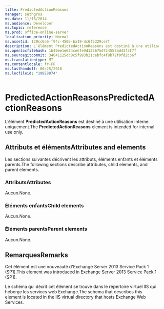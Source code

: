 ```yaml
---
title: PredictedActionReasons
manager: sethgros
ms.date: 11/16/2014
ms.audience: Developer
ms.topic: reference
ms.prod: office-online-server
localization_priority: Normal
ms.assetid: 129cc6a6-f94c-4505-ba19-dc6f5329ce7f
description: L’élément PredictedActionReasons est destiné à une utilisation interne uniquement.
ms.openlocfilehash: 1b40ee1e624ce6fe9d125675d724557ad43f3f7f
ms.sourcegitcommit: 34041125dc8c5f993b21cebfc4f8b72f0fd2cb6f
ms.translationtype: MT
ms.contentlocale: fr-FR
ms.lasthandoff: 06/25/2018
ms.locfileid: "19828874"
---
```

# <a name="predictedactionreasons"></a><span data-ttu-id="497b2-103">PredictedActionReasons</span><span class="sxs-lookup"><span data-stu-id="497b2-103">PredictedActionReasons</span></span>

<span data-ttu-id="497b2-104">L’élément **PredictedActionReasons** est destiné à une utilisation interne uniquement.</span><span class="sxs-lookup"><span data-stu-id="497b2-104">The **PredictedActionReasons** element is intended for internal use only.</span></span> 

## <a name="attributes-and-elements"></a><span data-ttu-id="497b2-105">Attributs et éléments</span><span class="sxs-lookup"><span data-stu-id="497b2-105">Attributes and elements</span></span>

<span data-ttu-id="497b2-106">Les sections suivantes décrivent les attributs, éléments enfants et éléments parents.</span><span class="sxs-lookup"><span data-stu-id="497b2-106">The following sections describe attributes, child elements, and parent elements.</span></span>
  
### <a name="attributes"></a><span data-ttu-id="497b2-107">Attributs</span><span class="sxs-lookup"><span data-stu-id="497b2-107">Attributes</span></span>

<span data-ttu-id="497b2-108">Aucun.</span><span class="sxs-lookup"><span data-stu-id="497b2-108">None.</span></span>
  
### <a name="child-elements"></a><span data-ttu-id="497b2-109">Éléments enfants</span><span class="sxs-lookup"><span data-stu-id="497b2-109">Child elements</span></span>

<span data-ttu-id="497b2-110">Aucun.</span><span class="sxs-lookup"><span data-stu-id="497b2-110">None.</span></span>
  
### <a name="parent-elements"></a><span data-ttu-id="497b2-111">Éléments parents</span><span class="sxs-lookup"><span data-stu-id="497b2-111">Parent elements</span></span>

<span data-ttu-id="497b2-112">Aucun.</span><span class="sxs-lookup"><span data-stu-id="497b2-112">None.</span></span>
  
## <a name="remarks"></a><span data-ttu-id="497b2-113">Remarques</span><span class="sxs-lookup"><span data-stu-id="497b2-113">Remarks</span></span>

<span data-ttu-id="497b2-114">Cet élément est une nouveauté d'Exchange Server 2013 Service Pack 1 (SP1).</span><span class="sxs-lookup"><span data-stu-id="497b2-114">This element was introduced in Exchange Server 2013 Service Pack 1 (SP1).</span></span>
  
<span data-ttu-id="497b2-115">Le schéma qui décrit cet élément se trouve dans le répertoire virtuel IIS qui héberge les services web Exchange.</span><span class="sxs-lookup"><span data-stu-id="497b2-115">The schema that describes this element is located in the IIS virtual directory that hosts Exchange Web Services.</span></span>
  

